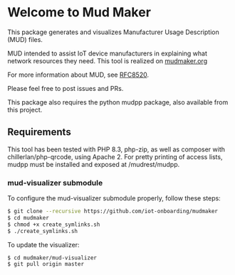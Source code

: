 # Welcome to Mud Maker

This package generates and visualizes Manufacturer Usage Description (MUD) files.

MUD intended to assist IoT device manufacturers in explaining what network resources they need.  This tool is realized on [mudmaker.org](https://mudmaker.org)

For more information about MUD, see [RFC8520](https://tools.ietf.org/html/rfc8520).

Please feel free to post issues and PRs.

This package also requires the python mudpp package, also available
from this project.

## Requirements

This tool has been tested with PHP 8.3, php-zip, as well as composer with chillerlan/php-qrcode, using Apache 2.
For pretty printing of access lists, mudpp must be installed and exposed at /mudrest/mudpp.

### mud-visualizer submodule

To configure the mud-visualizer submodule properly, follow these steps: 

``` bash
$ git clone --recursive https://github.com/iot-onboarding/mudmaker
$ cd mudmaker
$ chmod +x create_symlinks.sh
$ ./create_symlinks.sh
```

To update the visualizer:

``` bash
$ cd mudmaker/mud-visualizer
$ git pull origin master
```
